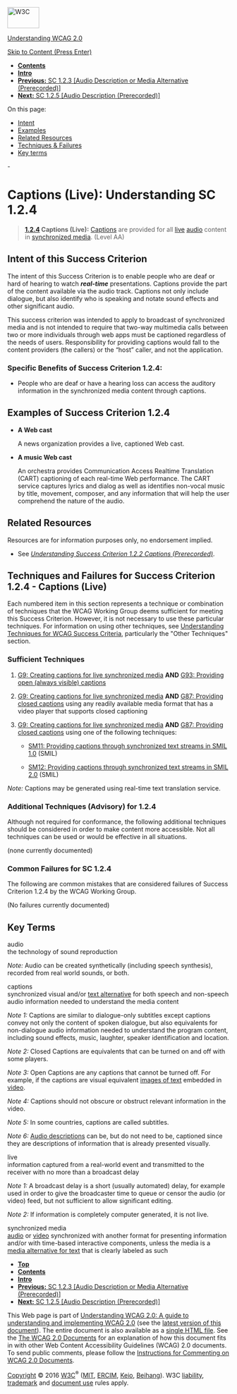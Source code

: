 [<img src="https://www.w3.org/StyleSheets/TR/2016/logos/W3C" alt="W3C" width="72" height="48" />](http://www.w3.org/)

[Understanding WCAG 2.0](Overview.html)

[Skip to Content (Press Enter)](#maincontent)

<span id="top"></span>

-   **[Contents](Overview.html#contents "Table of Contents")**
-   **[Intro](intro.html "Introduction to Understanding WCAG 2.0")**
-   [**Previous:** SC 1.2.3 \[Audio Description or Media Alternative (Prerecorded)\]](media-equiv-audio-desc.html "Understanding SC  1.2.3 [Audio Description or Media Alternative (Prerecorded)]")
-   [**Next:** SC 1.2.5 \[Audio Description (Prerecorded)\]](media-equiv-audio-desc-only.html "Understanding SC  1.2.5 [Audio Description (Prerecorded)]")

On this page:

-   [Intent](#media-equiv-real-time-captions-intent-head)
-   [Examples](#media-equiv-real-time-captions-examples-head)
-   [Related Resources](#media-equiv-real-time-captions-resources-head)
-   [Techniques & Failures](#media-equiv-real-time-captions-techniques-head)
-   [Key terms](#key-terms)

<span id="maincontent">-</span>

<span id="media-equiv-real-time-captions"></span> **Captions (Live)**<span class="screenreader">:</span> Understanding SC 1.2.4
===============================================================================================================================

> **[1.2.4](http://www.w3.org/TR/2008/REC-WCAG20-20081211/#media-equiv-real-time-captions) Captions (Live):** <a href="#captionsdef" class="termref">Captions</a> are provided for all <a href="#livedef" class="termref">live</a> <a href="#audiodef" class="termref">audio</a> content in <a href="#synchronizedmediadef" class="termref">synchronized media</a>. (Level AA)

Intent of this Success Criterion
--------------------------------

The intent of this Success Criterion is to enable people who are deaf or hard of hearing to watch ***real-time*** presentations. Captions provide the part of the content available via the audio track. Captions not only include dialogue, but also identify who is speaking and notate sound effects and other significant audio.

This success criterion was intended to apply to broadcast of synchronized media and is not intended to require that two-way multimedia calls between two or more individuals through web apps must be captioned regardless of the needs of users. Responsibility for providing captions would fall to the content providers (the callers) or the “host” caller, and not the application.

### Specific Benefits of Success Criterion 1.2.4:

-   People who are deaf or have a hearing loss can access the auditory information in the synchronized media content through captions.

Examples of Success Criterion 1.2.4
-----------------------------------

-   **A Web cast**

    A news organization provides a live, captioned Web cast.

-   **A music Web cast**

    An orchestra provides Communication Access Realtime Translation (CART) captioning of each real-time Web performance. The CART service captures lyrics and dialog as well as identifies non-vocal music by title, movement, composer, and any information that will help the user comprehend the nature of the audio.

Related Resources
-----------------

Resources are for information purposes only, no endorsement implied.

-   See *[Understanding Success Criterion 1.2.2 Captions (Prerecorded)](media-equiv-captions.html)*.

Techniques and Failures for Success Criterion 1.2.4 - Captions (Live)
---------------------------------------------------------------------

Each numbered item in this section represents a technique or combination of techniques that the WCAG Working Group deems sufficient for meeting this Success Criterion. However, it is not necessary to use these particular techniques. For information on using other techniques, see [Understanding Techniques for WCAG Success Criteria](http://www.w3.org/TR/2016/NOTE-UNDERSTANDING-WCAG20-20161007/understanding-techniques.html), particularly the "Other Techniques" section.

### Sufficient Techniques

1.  <a href="http://www.w3.org/TR/2016/NOTE-WCAG20-TECHS-20161007/G9" class="tech-ref">G9: Creating captions for live synchronized media</a> **AND** <a href="http://www.w3.org/TR/2016/NOTE-WCAG20-TECHS-20161007/G93" class="tech-ref">G93: Providing open (always visible) captions</a>

2.  <a href="http://www.w3.org/TR/2016/NOTE-WCAG20-TECHS-20161007/G9" class="tech-ref">G9: Creating captions for live synchronized media</a> **AND** <a href="http://www.w3.org/TR/2016/NOTE-WCAG20-TECHS-20161007/G87" class="tech-ref">G87: Providing closed captions</a> using any readily available media format that has a video player that supports closed captioning

3.  <a href="http://www.w3.org/TR/2016/NOTE-WCAG20-TECHS-20161007/G9" class="tech-ref">G9: Creating captions for live synchronized media</a> **AND** <a href="http://www.w3.org/TR/2016/NOTE-WCAG20-TECHS-20161007/G87" class="tech-ref">G87: Providing closed captions</a> using one of the following techniques:

    -   <a href="http://www.w3.org/TR/2016/NOTE-WCAG20-TECHS-20161007/SM11" class="tech-ref">SM11: Providing captions through synchronized text streams in SMIL 1.0</a> (SMIL)

    -   <a href="http://www.w3.org/TR/2016/NOTE-WCAG20-TECHS-20161007/SM12" class="tech-ref">SM12: Providing captions through synchronized text streams in SMIL 2.0</a> (SMIL)

*Note:* Captions may be generated using real-time text translation service.

### Additional Techniques (Advisory) for 1.2.4

Although not required for conformance, the following additional techniques should be considered in order to make content more accessible. Not all techniques can be used or would be effective in all situations.

(none currently documented)

### Common Failures for SC 1.2.4

The following are common mistakes that are considered failures of Success Criterion 1.2.4 by the WCAG Working Group.

(No failures currently documented)

Key Terms
---------

 <span id="audiodef"></span> audio  
the technology of sound reproduction

*Note:* Audio can be created synthetically (including speech synthesis), recorded from real world sounds, or both.

 <span id="captionsdef"></span> captions  
synchronized visual and/or <a href="http://www.w3.org/TR/2008/REC-WCAG20-20081211/#text-altdef" class="termref">text alternative</a> for both speech and non-speech audio information needed to understand the media content

*Note 1:* Captions are similar to dialogue-only subtitles except captions convey not only the content of spoken dialogue, but also equivalents for non-dialogue audio information needed to understand the program content, including sound effects, music, laughter, speaker identification and location.

*Note 2:* Closed Captions are equivalents that can be turned on and off with some players.

*Note 3:* Open Captions are any captions that cannot be turned off. For example, if the captions are visual equivalent <a href="http://www.w3.org/TR/2008/REC-WCAG20-20081211/#images-of-textdef" class="termref">images of text</a> embedded in <a href="http://www.w3.org/TR/2008/REC-WCAG20-20081211/#videodef" class="termref">video</a>.

*Note 4:* Captions should not obscure or obstruct relevant information in the video.

*Note 5:* In some countries, captions are called subtitles.

*Note 6:* <a href="http://www.w3.org/TR/2008/REC-WCAG20-20081211/#audiodescdef" class="termref">Audio descriptions</a> can be, but do not need to be, captioned since they are descriptions of information that is already presented visually.

 <span id="livedef"></span> live  
information captured from a real-world event and transmitted to the receiver with no more than a broadcast delay

*Note 1:* A broadcast delay is a short (usually automated) delay, for example used in order to give the broadcaster time to queue or censor the audio (or video) feed, but not sufficient to allow significant editing.

*Note 2:* If information is completely computer generated, it is not live.

 <span id="synchronizedmediadef"></span> synchronized media  
<a href="http://www.w3.org/TR/2008/REC-WCAG20-20081211/#audiodef" class="termref">audio</a> or <a href="http://www.w3.org/TR/2008/REC-WCAG20-20081211/#videodef" class="termref">video</a> synchronized with another format for presenting information and/or with time-based interactive components, unless the media is a <a href="http://www.w3.org/TR/2008/REC-WCAG20-20081211/#multimedia-alt-textdef" class="termref">media alternative for text</a> that is clearly labeled as such

-   **[Top](#top)**
-   **[Contents](Overview.html#contents "Table of Contents")**
-   **[Intro](intro.html "Introduction to Understanding WCAG 2.0")**
-   [**Previous:** SC 1.2.3 \[Audio Description or Media Alternative (Prerecorded)\]](media-equiv-audio-desc.html "Understanding SC  1.2.3 [Audio Description or Media Alternative (Prerecorded)]")
-   [**Next:** SC 1.2.5 \[Audio Description (Prerecorded)\]](media-equiv-audio-desc-only.html "Understanding SC  1.2.5 [Audio Description (Prerecorded)]")

This Web page is part of [Understanding WCAG 2.0: A guide to understanding and implementing WCAG 2.0](Overview.html) (see the [latest version of this document](http://www.w3.org/TR/UNDERSTANDING-WCAG20/media-equiv-real-time-captions.html)). The entire document is also available as a [single HTML file](complete.html). See the [The WCAG 2.0 Documents](http://www.w3.org/WAI/intro/wcag20) for an explanation of how this document fits in with other Web Content Accessibility Guidelines (WCAG) 2.0 documents. To send public comments, please follow the [Instructions for Commenting on WCAG 2.0 Documents](http://www.w3.org/WAI/WCAG20/comments/).

[Copyright](http://www.w3.org/Consortium/Legal/ipr-notice#Copyright) © 2016 [W3C](http://www.w3.org/)<sup>®</sup> ([MIT](http://www.csail.mit.edu/), [ERCIM](http://www.ercim.eu/), [Keio](http://www.keio.ac.jp/), [Beihang](http://ev.buaa.edu.cn/)). W3C [liability](http://www.w3.org/Consortium/Legal/ipr-notice#Legal_Disclaimer), [trademark](http://www.w3.org/Consortium/Legal/ipr-notice#W3C_Trademarks) and [document use](http://www.w3.org/Consortium/Legal/copyright-documents) rules apply.
